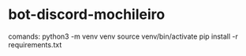 # bot-discord-mochileiro
 comands:
python3 -m venv venv
source venv/bin/activate
pip install -r requirements.txt
